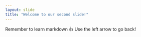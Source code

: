 ```yaml
---
layout: slide
title: "Welcome to our second slide!"
---
```

Remember to learn markdown :+1:
Use the left arrow to go back!
